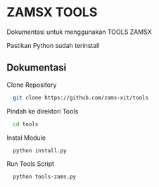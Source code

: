 
# ZAMSX TOOLS

Dokumentasi untuk menggunakan TOOLS ZAMSX

Pastikan Python sudah terinstall


## Dokumentasi

Clone Repository

```bash
  git clone https://github.com/zams-xit/tools
```

Pindah ke direktori Tools 

```bash
  cd tools
```

Instal Module

```bash
  python install.py
```

Run Tools Script

```bash
  python tools-zams.py
```

